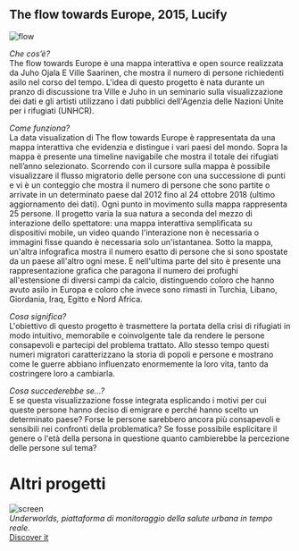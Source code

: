 ## The flow towards Europe, 2015, Lucify

![flow](https://user-images.githubusercontent.com/76476654/119948425-1cdbcb00-bf99-11eb-93d7-6765a88edf63.jpg)

*Che cos’è?*
<br/>The flow towards Europe è una mappa interattiva e open source realizzata da Juho Ojala E Ville Saarinen, che mostra il numero di persone richiedenti asilo nel corso del tempo. L'idea di questo progetto è nata durante un pranzo di discussione tra Ville e Juho in un seminario sulla visualizzazione dei dati e gli artisti utilizzano i dati pubblici dell'Agenzia delle Nazioni Unite per i rifugiati (UNHCR).

*Come funziona?*
<br/>La data visualization di The flow towards Europe è rappresentata da una mappa interattiva che evidenzia e distingue i vari paesi del mondo. Sopra la mappa è presente una timeline navigabile che mostra il totale dei rifugiati nell’anno selezionato. Scorrendo con il cursore sulla mappa è possibile visualizzare il flusso migratorio delle persone con una successione di punti e vi è un conteggio che mostra il numero di persone che sono partite o arrivate in un determinato paese dal 2012 fino al 24 ottobre 2018 (ultimo aggiornamento dei dati). Ogni punto in movimento sulla mappa rappresenta 25 persone. Il progetto varia la sua natura a seconda del mezzo di interazione dello spettatore: una mappa interattiva semplificata su dispositivi mobile, un video quando l'interazione non è necessaria o immagini fisse quando è necessaria solo un'istantanea. Sotto la mappa, un'altra infografica mostra il numero esatto di persone che si sono spostate da un paese all'altro ogni mese. E nell'ultima parte del sito è presente una rappresentazione grafica che paragona il numero dei profughi all'estensione di diversi campi da calcio, distinguendo coloro che hanno avuto asilo in Europa e coloro che invece sono rimasti in Turchia, Libano, Giordania, Iraq, Egitto e Nord Africa.

*Cosa significa?*
<br/>L'obiettivo di questo progetto è trasmettere la portata della crisi di rifugiati in modo intuitivo, memorabile e coinvolgente tale da rendere le persone consapevoli e partecipi del problema trattato. Allo stesso tempo questi numeri migratori caratterizzano la storia di popoli e persone e mostrano come le guerre abbiano influenzato enormemente la loro vita, tanto da costringere loro a cambiarla.

*Cosa succederebbe se…?*
<br/>E se questa visualizzazione fosse integrata esplicando i motivi per cui queste persone hanno deciso di emigrare e perché hanno scelto un determinato paese? Forse le persone sarebbero ancora più consapevoli e sensibili nei confronti della problematica? Se fosse possibile esplicitare il genere o l'età della persona in questione quanto cambierebbe la percezione delle persone sul tema? 

# Altri progetti

![screen](https://user-images.githubusercontent.com/76476654/122670189-f6d4cf80-d1c0-11eb-8a0f-dc4a433ddddf.png)
<br>
*Underworlds, piattaforma di monitoraggio della salute urbana in tempo reale.*
<br>
[Discover it](http://senseable.mit.edu/uw-pilot-study/)

